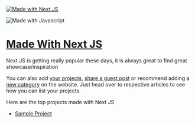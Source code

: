 [![Made with Next JS](https://madewithjavascript.club/_nuxt/uploads/fe0a7fb-640.png)][made-with-next-js]

![Made with Javascript](https://madewithjavascript.club/Made-With-Javascript-Logo.png)

# [Made With Next JS][made-with-next-js]

Next JS is getting really popular these days, it is always great to find great showcase/inspiration

You can also add [your projects][request-project], [share a guest post][request-post] or recommend adding a [new category][request-category] on the website. Just head over to respective articles to see how you can list your projects.

Here are the top projects made with Next JS

- [Sample Project][sample-project]

[made-with-next-js]: https://madewithjavascript.club/categories/next-js "Made with Next JS"
[made-with-javascript]: https://madewithjavascript.club/ "Made with Javscript Club"
[sample-project]: ./your-project-made-with-next-js-showcase.md "Project Name | Made with Next JS"
[request-project]: https://madewithjavascript.club/categories/request/project "Submit your project | Made with Javascript"
[request-post]: https://madewithjavascript.club/categories/request/post "Guest Post | Made with Javascript"
[request-category]: https://madewithjavascript.club/categories/request/categories "Suggest new JS framework | Made with Javascript"

